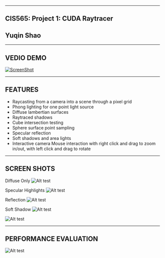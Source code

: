 -------------------------------------------------------------------------------
CIS565: Project 1: CUDA Raytracer
-------------------------------------------------------------------------------
Yuqin Shao
-------------------------------------------------------------------------------

-------------------------------------------------------------------------------
VEDIO DEMO
-------------------------------------------------------------------------------
[![ScreenShot](youtube.PNG)](http://youtu.be/D12Ol3EwDHI)

-------------------------------------------------------------------------------
FEATURES
-------------------------------------------------------------------------------
* Raycasting from a camera into a scene through a pixel grid
* Phong lighting for one point light source
* Diffuse lambertian surfaces
* Raytraced shadows
* Cube intersection testing
* Sphere surface point sampling
* Specular reflection 
* Soft shadows and area lights 
* Interactive camera 
	Mouse interaction with right click and drag to zoom in/out, with left click and drag to rotate

-------------------------------------------------------------------------------
SCREEN SHOTS
-------------------------------------------------------------------------------
Diffuse Only
![Alt test](/renders/diffuse.bmp " ")

Specular Highlights
![Alt test](/renders/specular.bmp "")

Reflection
![Alt test](/renders/reflect.bmp "")

Soft Shadow
![Alt test](/renders/softshadow.bmp "")

![Alt test](/renders/img3.bmp "")

-------------------------------------------------------------------------------
PERFORMANCE EVALUATION
-------------------------------------------------------------------------------
![Alt test](evaluation.png "")
